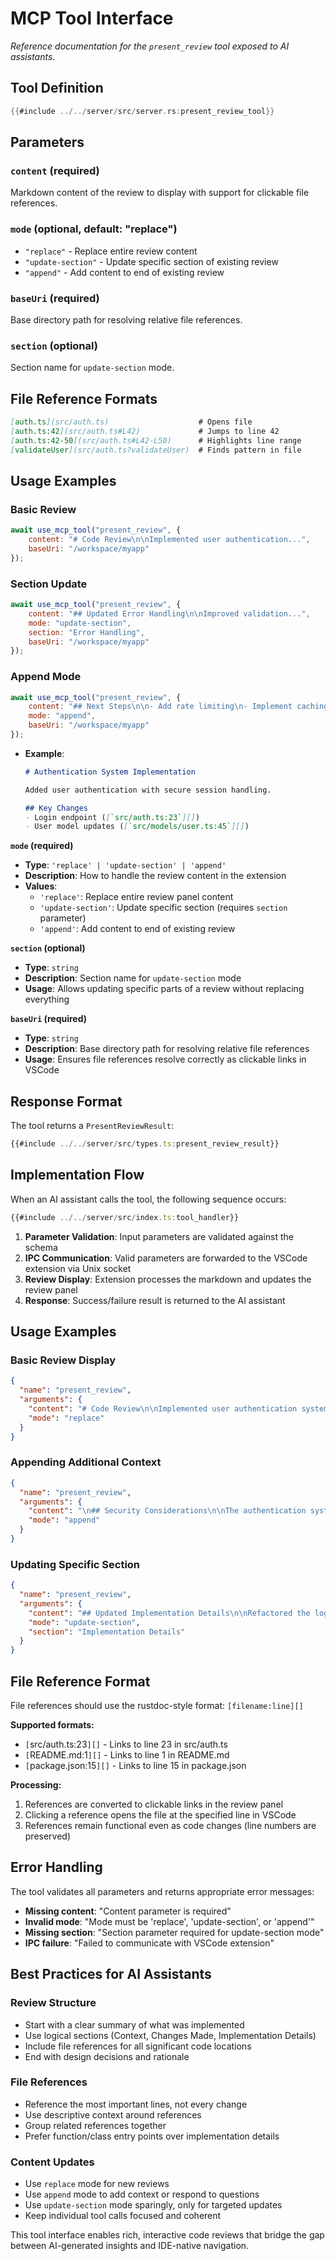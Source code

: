 # MCP Tool Interface

*Reference documentation for the `present_review` tool exposed to AI assistants.*

## Tool Definition

```rust
{{#include ../../server/src/server.rs:present_review_tool}}
```

## Parameters

### `content` (required)
Markdown content of the review to display with support for clickable file references.

### `mode` (optional, default: "replace")
- `"replace"` - Replace entire review content
- `"update-section"` - Update specific section of existing review  
- `"append"` - Add content to end of existing review

### `baseUri` (required)
Base directory path for resolving relative file references.

### `section` (optional)
Section name for `update-section` mode.

## File Reference Formats

```markdown
[auth.ts](src/auth.ts)                    # Opens file
[auth.ts:42](src/auth.ts#L42)             # Jumps to line 42
[auth.ts:42-50](src/auth.ts#L42-L50)      # Highlights line range
[validateUser](src/auth.ts?validateUser)  # Finds pattern in file
```

## Usage Examples

### Basic Review
```javascript
await use_mcp_tool("present_review", {
    content: "# Code Review\n\nImplemented user authentication...",
    baseUri: "/workspace/myapp"
});
```

### Section Update
```javascript
await use_mcp_tool("present_review", {
    content: "## Updated Error Handling\n\nImproved validation...",
    mode: "update-section",
    section: "Error Handling", 
    baseUri: "/workspace/myapp"
});
```

### Append Mode
```javascript
await use_mcp_tool("present_review", {
    content: "## Next Steps\n\n- Add rate limiting\n- Implement caching",
    mode: "append",
    baseUri: "/workspace/myapp"
});
```
- **Example**: 
  ```markdown
  # Authentication System Implementation
  
  Added user authentication with secure session handling.
  
  ## Key Changes
  - Login endpoint ([`src/auth.ts:23`][])
  - User model updates ([`src/models/user.ts:45`][])
  ```

**`mode` (required)**
- **Type**: `'replace' | 'update-section' | 'append'`
- **Description**: How to handle the review content in the extension
- **Values**:
  - `'replace'`: Replace entire review panel content
  - `'update-section'`: Update specific section (requires `section` parameter)
  - `'append'`: Add content to end of existing review

**`section` (optional)**
- **Type**: `string`
- **Description**: Section name for `update-section` mode
- **Usage**: Allows updating specific parts of a review without replacing everything

**`baseUri` (required)**
- **Type**: `string`  
- **Description**: Base directory path for resolving relative file references
- **Usage**: Ensures file references resolve correctly as clickable links in VSCode

## Response Format

The tool returns a `PresentReviewResult`:

```typescript
{{#include ../../server/src/types.ts:present_review_result}}
```

## Implementation Flow

When an AI assistant calls the tool, the following sequence occurs:

```typescript
{{#include ../../server/src/index.ts:tool_handler}}
```

1. **Parameter Validation**: Input parameters are validated against the schema
2. **IPC Communication**: Valid parameters are forwarded to the VSCode extension via Unix socket
3. **Review Display**: Extension processes the markdown and updates the review panel
4. **Response**: Success/failure result is returned to the AI assistant

## Usage Examples

### Basic Review Display

```json
{
  "name": "present_review",
  "arguments": {
    "content": "# Code Review\n\nImplemented user authentication system.\n\n## Changes\n- Added login endpoint ([`src/auth.ts:23`][])\n- Updated user model ([`src/models/user.ts:45`][])",
    "mode": "replace"
  }
}
```

### Appending Additional Context

```json
{
  "name": "present_review", 
  "arguments": {
    "content": "\n## Security Considerations\n\nThe authentication system uses bcrypt for password hashing ([`src/auth.ts:67`][]).",
    "mode": "append"
  }
}
```

### Updating Specific Section

```json
{
  "name": "present_review",
  "arguments": {
    "content": "## Updated Implementation Details\n\nRefactored the login flow to use JWT tokens ([`src/auth.ts:89`][]).",
    "mode": "update-section",
    "section": "Implementation Details"
  }
}
```

## File Reference Format

File references should use the rustdoc-style format: `[filename:line][]`

**Supported formats:**
- `[`src/auth.ts:23`][]` - Links to line 23 in src/auth.ts
- `[`README.md:1`][]` - Links to line 1 in README.md
- `[`package.json:15`][]` - Links to line 15 in package.json

**Processing:**
1. References are converted to clickable links in the review panel
2. Clicking a reference opens the file at the specified line in VSCode
3. References remain functional even as code changes (line numbers are preserved)

## Error Handling

The tool validates all parameters and returns appropriate error messages:

- **Missing content**: "Content parameter is required"
- **Invalid mode**: "Mode must be 'replace', 'update-section', or 'append'"
- **Missing section**: "Section parameter required for update-section mode"
- **IPC failure**: "Failed to communicate with VSCode extension"

## Best Practices for AI Assistants

### Review Structure
- Start with a clear summary of what was implemented
- Use logical sections (Context, Changes Made, Implementation Details)
- Include file references for all significant code locations
- End with design decisions and rationale

### File References
- Reference the most important lines, not every change
- Use descriptive context around references
- Group related references together
- Prefer function/class entry points over implementation details

### Content Updates
- Use `replace` mode for new reviews
- Use `append` mode to add context or respond to questions
- Use `update-section` mode sparingly, only for targeted updates
- Keep individual tool calls focused and coherent

This tool interface enables rich, interactive code reviews that bridge the gap between AI-generated insights and IDE-native navigation.
